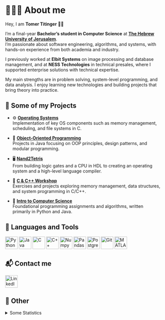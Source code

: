<link rel="stylesheet" type='text/css' href="https://cdn.jsdelivr.net/gh/devicons/devicon@latest/devicon.min.css" />

# 👨🏻‍💻 About me
Hey, I am <b>Tomer Titinger</b> 👋🏽

I’m a final-year <b>Bachelor’s student in Computer Science</b> at <b>[The Hebrew University of Jerusalem](https://en.huji.ac.il/en)</b>.  
I’m passionate about software engineering, algorithms, and systems, with hands-on experience from both academia and industry.

I previously worked at <b>Elbit Systems</b> on image processing and database management, and at <b>NESS Technologies</b> in technical presales, where I supported enterprise solutions with technical expertise.

My main strengths are in problem solving, system-level programming, and data analysis. I enjoy learning new technologies and building projects that bring theory into practice.

## 📝 Some of my Projects
- ⚙️ [**Operating Systems**](https://github.com/Tomerti/Operating-Systems)  
  Implementation of key OS components such as memory management, scheduling, and file systems in C.  

- 🧱 [**Object-Oriented Programming**](https://github.com/Tomerti/OOP)  
  Projects in Java focusing on OOP principles, design patterns, and modular programming.  

- 🖥️ [**Nand2Tetris**](https://github.com/Tomerti/nand2tetris)  
  From building logic gates and a CPU in HDL to creating an operating system and a high-level language compiler.  

- 🔧 [**C & C++ Workshop**](https://github.com/Tomerti/C-CPP-Workshop)  
  Exercises and projects exploring memory management, data structures, and system programming in C/C++.  

- 🚀 [**Intro to Computer Science**](https://github.com/Tomerti/Intro-to-CS)  
  Foundational programming assignments and algorithms, written primarily in Python and Java.  

## 🔨 Languages and Tools
<div align="left">
    <a href="https://www.python.org/"><img alt="Python" width="40" height="40" src="https://cdn.jsdelivr.net/gh/devicons/devicon@latest/icons/python/python-original.svg"/></a>
    <a href="https://www.java.com/en/"><img alt="Java" width="40" height="40" src="https://cdn.jsdelivr.net/gh/devicons/devicon@latest/icons/java/java-original-wordmark.svg"/></a>
    <a href="https://en.wikipedia.org/wiki/C_(programming_language)"><img alt="C" width="40" height="40" src="https://cdn.jsdelivr.net/gh/devicons/devicon@latest/icons/c/c-original.svg"/></a>
    <a href="https://en.wikipedia.org/wiki/C%2B%2B"><img alt="C++" width="40" height="40" src="https://cdn.jsdelivr.net/gh/devicons/devicon@latest/icons/cplusplus/cplusplus-original.svg"/></a>
    <a href="https://numpy.org/"><img alt="Numpy" width="40" height="40" src="https://cdn.jsdelivr.net/gh/devicons/devicon@latest/icons/numpy/numpy-original.svg"/></a>
    <a href="https://pandas.pydata.org/"><img alt="Pandas" width="40" height="40" src="https://cdn.jsdelivr.net/gh/devicons/devicon@latest/icons/pandas/pandas-original.svg"/></a>
    <a href="https://www.postgresql.org/"><img alt="PostgreSQL" width="40" height="40" src="https://cdn.jsdelivr.net/gh/devicons/devicon@latest/icons/postgresql/postgresql-original.svg"/></a>
    <a href="https://git-scm.com/"><img alt="Git" width="40" height="40" src="https://cdn.jsdelivr.net/gh/devicons/devicon@latest/icons/git/git-original.svg"/></a>
    <a href="https://www.mathworks.com/products/matlab.html"><img alt="MATLAB" width="40" height="40" src="https://cdn.jsdelivr.net/gh/devicons/devicon@latest/icons/matlab/matlab-original.svg"/></a>
</div>

## 📬 Contact me
<div align="left">
    <a href="https://linkedin.com/in/tomer-titinger/"><img alt="LinkedIn" width="40" height="40" src="https://cdn.jsdelivr.net/gh/devicons/devicon@latest/icons/linkedin/linkedin-original.svg"/></a>
</div>

## 🌟 Other
<details>
  <summary>Some Statistics</summary>
  <div align="center">
    <img height="175rem" alt="GitHub Stats" src="https://github-readme-stats.vercel.app/api?username=Tomerti&count_private=true&show_icons=true&theme=dark" />&nbsp;&nbsp;&nbsp;
    &nbsp;&nbsp;
    <img height="175rem" alt="GitHub Language Stats" src="https://github-readme-stats.vercel.app/api/top-langs/?username=Tomerti&theme=dark&layout=compact&langs_count=6" />&nbsp;&nbsp;&nbsp;
  </div>
</details>
